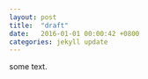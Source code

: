 ```yaml
---
layout: post
title:  "draft"
date:   2016-01-01 00:00:42 +0800
categories: jekyll update
---
```


some text.
